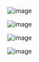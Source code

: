 
![image](https://github.com/user-attachments/assets/d98e1108-69c2-4c1a-a22a-42c113bace59)

![image](https://github.com/user-attachments/assets/f1510443-4f12-4987-8903-df2b0264df92)

![image](https://github.com/user-attachments/assets/b5eeb4a5-c8af-4aba-8e0e-8c6e76fe52a8)

![image](https://github.com/user-attachments/assets/bd54f832-ca5a-46dd-8b50-cfaa28f33bb9)


